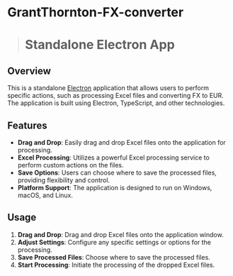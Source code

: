 # GrantThornton-FX-converter

># Standalone Electron App

## Overview
This is a standalone [Electron](https://www.electronjs.org/) application that allows users to perform specific actions, such as processing Excel files and converting FX to EUR. The application is built using Electron, TypeScript, and other technologies.

## Features
- **Drag and Drop**: Easily drag and drop Excel files onto the application for processing.
- **Excel Processing**: Utilizes a powerful Excel processing service to perform custom actions on the files.
- **Save Options**: Users can choose where to save the processed files, providing flexibility and control.
- **Platform Support**: The application is designed to run on Windows, macOS, and Linux.

## Usage
1. **Drag and Drop**: Drag and drop Excel files onto the application window.
2. **Adjust Settings**: Configure any specific settings or options for the processing.
3. **Save Processed Files**: Choose where to save the processed files.
4. **Start Processing**: Initiate the processing of the dropped Excel files.

